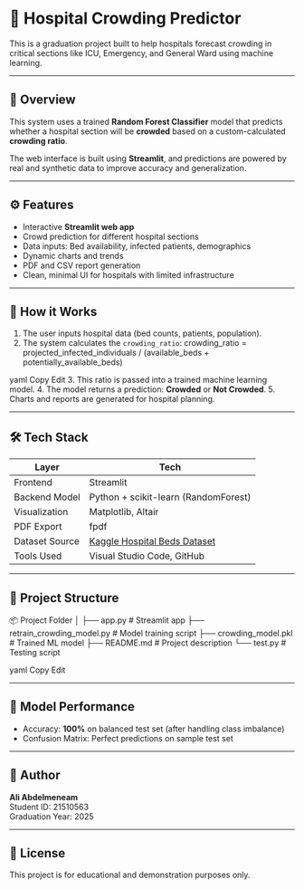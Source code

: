 # 🏥 Hospital Crowding Predictor

This is a graduation project built to help hospitals forecast crowding in critical sections like ICU, Emergency, and General Ward using machine learning.

---

## 📌 Overview

This system uses a trained **Random Forest Classifier** model that predicts whether a hospital section will be **crowded** based on a custom-calculated **crowding ratio**.

The web interface is built using **Streamlit**, and predictions are powered by real and synthetic data to improve accuracy and generalization.

---

## ⚙️ Features

- Interactive **Streamlit web app**
- Crowd prediction for different hospital sections
- Data inputs: Bed availability, infected patients, demographics
- Dynamic charts and trends
- PDF and CSV report generation
- Clean, minimal UI for hospitals with limited infrastructure

---

## 🧠 How it Works

1. The user inputs hospital data (bed counts, patients, population).
2. The system calculates the `crowding_ratio`:
crowding_ratio = projected_infected_individuals / (available_beds + potentially_available_beds)

yaml
Copy
Edit
3. This ratio is passed into a trained machine learning model.
4. The model returns a prediction: **Crowded** or **Not Crowded**.
5. Charts and reports are generated for hospital planning.

---

## 🛠️ Tech Stack

| Layer            | Tech                          |
|------------------|-------------------------------|
| Frontend         | Streamlit                     |
| Backend Model    | Python + scikit-learn (RandomForest) |
| Visualization    | Matplotlib, Altair            |
| PDF Export       | fpdf                           |
| Dataset Source   | [Kaggle Hospital Beds Dataset](https://www.kaggle.com/) |
| Tools Used       | Visual Studio Code, GitHub    |

---

## 📁 Project Structure

📦 Project Folder
│
├── app.py # Streamlit app
├── retrain_crowding_model.py # Model training script
├── crowding_model.pkl # Trained ML model
├── README.md # Project description
└── test.py # Testing script

yaml
Copy
Edit

---

## 🧪 Model Performance

- Accuracy: **100%** on balanced test set (after handling class imbalance)
- Confusion Matrix: Perfect predictions on sample test set

---

## 🧾 Author

**Ali Abdelmeneam**  
Student ID: 21510563  
Graduation Year: 2025

---

## 📜 License

This project is for educational and demonstration purposes only.
